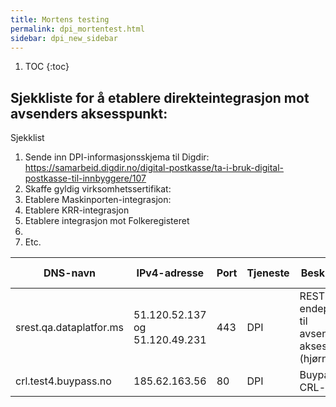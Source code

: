 ```yaml
---
title: Mortens testing
permalink: dpi_mortentest.html
sidebar: dpi_new_sidebar
---
```


1. TOC
{:toc}

## Sjekkliste for å etablere direkteintegrasjon mot avsenders aksesspunkt:

Sjekklist

1. Sende inn DPI-informasjonsskjema til Digdir: https://samarbeid.digdir.no/digital-postkasse/ta-i-bruk-digital-postkasse-til-innbyggere/107
2. Skaffe gyldig virksomhetssertifikat: 
3. Etablere Maskinporten-integrasjon:
4. Etablere KRR-integrasjon
5. Etablere integrasjon mot Folkeregisteret
6. 
7. Etc. 



| DNS-navn                                                         | IPv4-adresse | Port   | Tjeneste       | Beskrivelse                                                      | Inn-/utgående trafikk
| ---------------------------------------------------------------- | ------------ | ------ | -------------- | ---------------------------------------------------------------- | --------------------- |
| srest.qa.dataplatfor.ms | 51.120.52.137 og 51.120.49.231 | 443 | DPI | REST-endepunktet til avsenders aksesspunkt (hjørne 2) | Utgående |
| crl.test4.buypass.no | 185.62.163.56 | 80 | DPI | Buypass CRL-liste | Utgående |
